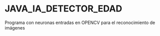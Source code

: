 # JAVA_IA_DETECTOR_EDAD
Programa con neuronas entradas en OPENCV para el reconocimiento de imágenes

